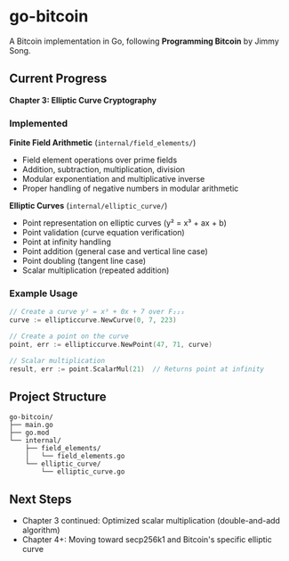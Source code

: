 # go-bitcoin

A Bitcoin implementation in Go, following **Programming Bitcoin** by Jimmy Song.

## Current Progress

**Chapter 3: Elliptic Curve Cryptography**

### Implemented

**Finite Field Arithmetic** (`internal/field_elements/`)
- Field element operations over prime fields
- Addition, subtraction, multiplication, division
- Modular exponentiation and multiplicative inverse
- Proper handling of negative numbers in modular arithmetic

**Elliptic Curves** (`internal/elliptic_curve/`)
- Point representation on elliptic curves (y² = x³ + ax + b)
- Point validation (curve equation verification)
- Point at infinity handling
- Point addition (general case and vertical line case)
- Point doubling (tangent line case)
- Scalar multiplication (repeated addition)

### Example Usage

```go
// Create a curve y² = x³ + 0x + 7 over F₂₂₃
curve := ellipticcurve.NewCurve(0, 7, 223)

// Create a point on the curve
point, err := ellipticcurve.NewPoint(47, 71, curve)

// Scalar multiplication
result, err := point.ScalarMul(21)  // Returns point at infinity
```

## Project Structure

```
go-bitcoin/
├── main.go
├── go.mod
└── internal/
    ├── field_elements/
    │   └── field_elements.go
    └── elliptic_curve/
        └── elliptic_curve.go
```

## Next Steps

- Chapter 3 continued: Optimized scalar multiplication (double-and-add algorithm)
- Chapter 4+: Moving toward secp256k1 and Bitcoin's specific elliptic curve
